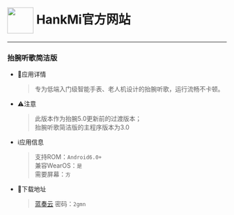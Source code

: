 
# [<img src="https://www.hankmi.com/favicon.ico" width="60" height="60" align="center" />](https://www.hankmi.com) HankMi官方网站  

***

### 抬腕听歌简洁版

* 📂应用详情
  > 专为低端入门级智能手表、老人机设计的抬腕听歌，运行流畅不卡顿。
* ⚠️注意  
  > 此版本作为抬腕5.0更新前的过渡版本；  
  > 抬腕听歌简洁版的主程序版本为3.0  

* ℹ️应用信息
  > 支持ROM：`Android6.0+ `   
  > 兼容WearOS：`是`  
  > 需要屏幕：`方`
  
* 💾下载地址
  > [蓝奏云](https://hankmi.lanzouw.com/b0ch9uwmd)  密码：`2gmn`  
